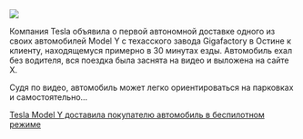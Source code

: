 <!--2025-06-29 12:58:02-->
<div class="yb">
  <div class="rss habr"><img src="https://habrastorage.org/getpro/habr/upload_files/340/a06/058/340a06058b31ec1ee42a3df1a8e48c6c.jpg" /><p>Компания Tesla объявила о первой автономной доставке одного из своих автомобилей Model Y с техасского завода Gigafactory в Остине к клиенту, находящемуся примерно в 30 минутах езды. Автомобиль ехал без водителя, вся поездка была заснята на видео и выложена на сайте X.</p><p>Судя по видео, автомобиль может легко ориентироваться на парковках и самостоятельно... <p class="titl"><a href="https://habr.com/ru/news/923088/?utm_source=habrahabr&utm_medium=rss&utm_campaign=923088">Tesla Model Y доставила покупателю автомобиль в беспилотном режиме</a></p></div>
</div>
